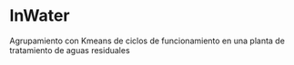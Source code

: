 # InWater
Agrupamiento con Kmeans de ciclos de funcionamiento en una planta de tratamiento de aguas residuales
